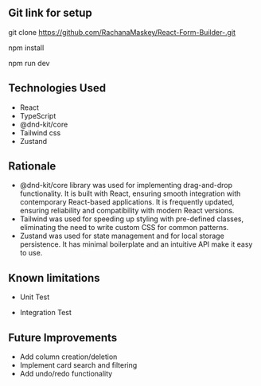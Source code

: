 <h2>Git link for setup</h2>

git clone https://github.com/RachanaMaskey/React-Form-Builder-.git

npm install

npm run dev


<h2>Technologies Used</h2>

- React
- TypeScript
- @dnd-kit/core
- Tailwind css
- Zustand

<h2>Rationale</h2>

-  @dnd-kit/core library was used for implementing drag-and-drop functionality. It is built with React, ensuring smooth integration with contemporary React-based applications. It is frequently   updated, ensuring reliability and compatibility with modern React versions.
-  Tailwind was used for speeding up styling with pre-defined classes, eliminating the need to write custom CSS for common patterns.
-  Zustand was used for state management and for local storage persistence. It has minimal boilerplate and an intuitive API make it easy to use.

<h2>Known limitations</h2>

- Unit Test
  
- Integration Test

<h2>Future Improvements</h2>

- Add column creation/deletion
- Implement card search and filtering
- Add undo/redo functionality




